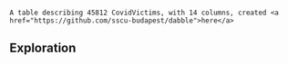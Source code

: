 
```{include} ../headers/covid-victims.md
```


```{admonition} Description
A table describing 45812 CovidVictims, with 14 columns, created <a href="https://github.com/sscu-budapest/dabble">here</a>
```


## Exploration

```{tableofcontents}
```